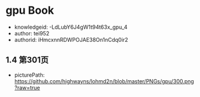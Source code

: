 gpu Book
===
* knowledgeid: -LdLubY6J4gW1t94t63x_gpu_4
* author: tei952
* authorid: iHmcxnnRDWPOJAE38On1nCdq0ir2

## 1.4 第301页
* picturePath: https://github.com/highwayns/lohmd2n/blob/master/PNGs/gpu/300.png?raw=true

